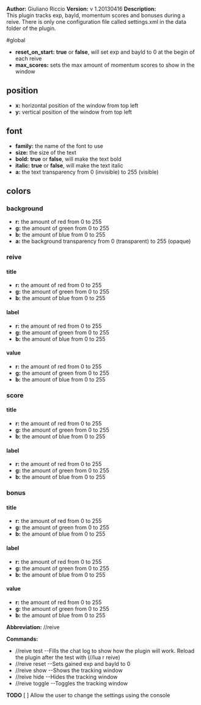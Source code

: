 **Author:** Giuliano Riccio
**Version:** v 1.20130416
**Description:**  
This plugin tracks exp, bayld, momentum scores and bonuses during a reive.
There is only one configuration file called settings.xml in the data folder of the plugin.

#global
* **reset_on_start:** **true** or **false**, will set exp and bayld to 0 at the begin of each reive
* **max_scores:** sets the max amount of momentum scores to show in the window

## position
* **x:** horizontal position of the window from top left
* **y:** vertical position of the window from top left

## font
* **family:** the name of the font to use
* **size:** the size of the text
* **bold:** **true** or **false**, will make the text bold
* **italic:** **true** or **false**, will make the text italic
* **a:** the text transparency from 0 (invisible) to 255 (visible)

## colors
### background
* **r:** the amount of red from 0 to 255
* **g:** the amount of green from 0 to 255
* **b:** the amount of blue from 0 to 255
* **a:** the background transparency from 0 (transparent) to 255 (opaque)

### reive
#### title
* **r:** the amount of red from 0 to 255
* **g:** the amount of green from 0 to 255
* **b:** the amount of blue from 0 to 255

#### label
* **r:** the amount of red from 0 to 255
* **g:** the amount of green from 0 to 255
* **b:** the amount of blue from 0 to 255

#### value
* **r:** the amount of red from 0 to 255
* **g:** the amount of green from 0 to 255
* **b:** the amount of blue from 0 to 255

### score
#### title
* **r:** the amount of red from 0 to 255
* **g:** the amount of green from 0 to 255
* **b:** the amount of blue from 0 to 255

#### label
* **r:** the amount of red from 0 to 255
* **g:** the amount of green from 0 to 255
* **b:** the amount of blue from 0 to 255

### bonus
#### title
* **r:** the amount of red from 0 to 255
* **g:** the amount of green from 0 to 255
* **b:** the amount of blue from 0 to 255

#### label
* **r:** the amount of red from 0 to 255
* **g:** the amount of green from 0 to 255
* **b:** the amount of blue from 0 to 255

#### value
* **r:** the amount of red from 0 to 255
* **g:** the amount of green from 0 to 255
* **b:** the amount of blue from 0 to 255

**Abbreviation:** //reive

**Commands:**

* //reive test --Fills the chat log to show how the plugin will work. Reload the plugin after the test with (//lua r reive)
* //reive reset --Sets gained exp and bayld to 0
* //reive show --Shows the tracking window
* //reive hide --Hides the tracking window
* //reive toggle --Toggles the tracking window

**TODO**
[ ] Allow the user to change the settings using the console